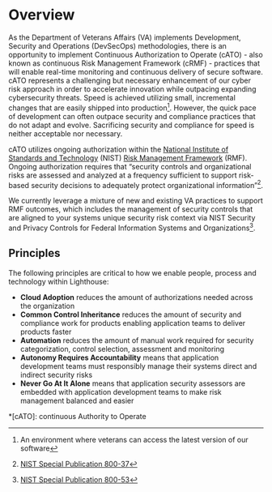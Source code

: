 # Overview

As the Department of Veterans Affairs (VA) implements Development, Security and Operations (DevSecOps) methodologies, there is an opportunity to implement Continuous Authorization to Operate (cATO) - also known as continuous Risk Management Framework (cRMF) - practices that will enable real-time monitoring and continuous delivery of secure software. cATO represents a challenging but necessary enhancement of our cyber risk approach in order to accelerate innovation while outpacing expanding cybersecurity threats. Speed is achieved utilizing small, incremental changes that are easily shipped into production[^1]. However, the quick pace of development can often outpace security and compliance practices that do not adapt and evolve. Sacrificing security and compliance for speed is neither acceptable nor necessary. 

cATO utilizes ongoing authorization within the [National Institute of Standards and Technology](https://www.nist.gov/) (NIST) [Risk Management Framework](https://csrc.nist.gov/projects/risk-management) (RMF). Ongoing authorization requires that “security controls and organizational risks are assessed and analyzed at a frequency sufficient to support risk-based security decisions to adequately protect organizational information”[^2]. 

We currently leverage a mixture of new and existing VA practices to support RMF outcomes, which includes the management of security controls that are aligned to your systems unique security risk context via NIST Security and Privacy Controls for Federal Information Systems and Organizations[^3].

## Principles
The following principles are critical to how we enable people, process and technology within Lighthouse:

- **Cloud Adoption** reduces the amount of authorizations needed across the organization
- **Common Control Inheritance** reduces the amount of security and compliance work for products enabling application teams to deliver products faster
- **Automation** reduces the amount of manual work required for security categorization, control selection, assessment and monitoring
- **Autonomy Requires Accountability** means that application development teams must responsibly manage their systems direct and indirect security risks
- **Never Go At It Alone** means that application security assessors are embedded with application development teams to make risk management balanced and easier 


*[cATO]: continuous Authority to Operate
[^1]: An environment where veterans can access the latest version of our software
[^2]:[NIST Special Publication 800-37](https://nvlpubs.nist.gov/nistpubs/Legacy/SP/nistspecialpublication800-137.pdf)
[^3]: [NIST Special Publication 800-53](https://nvlpubs.nist.gov/nistpubs/SpecialPublications/NIST.SP.800-53r5.pdf)
